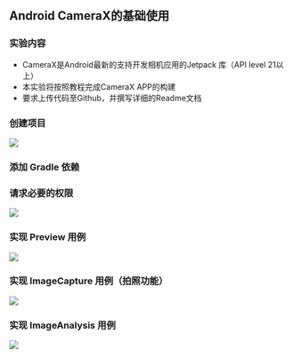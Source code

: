## Android CameraX的基础使用  
### 实验内容  
- CameraX是Android最新的支持开发相机应用的Jetpack
库（API level 21以上）
- 本实验将按照教程完成CameraX APP的构建  
- 要求上传代码至Github，并撰写详细的Readme文档  

### 创建项目  

![](/实验二_2/pic/屏幕截图%202023-05-18%20013306.png)  
### 添加 Gradle 依赖  

### 请求必要的权限  
 
![](/实验二_2/pic/屏幕截图%202023-05-18%20023834.png)  
### 实现 Preview 用例  

 ![](/实验二_2/pic/屏幕截图%202023-05-18%20024707.png)  
 ### 实现 ImageCapture 用例（拍照功能）
 
![](/实验二_2/pic/屏幕截图%202023-05-18%20025839.png)  

### 实现 ImageAnalysis 用例

![](/实验二_2/pic/1685524059686.jpg)  
